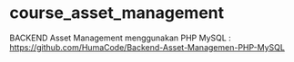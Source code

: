 # course_asset_management

BACKEND Asset Management menggunakan PHP MySQL : https://github.com/HumaCode/Backend-Asset-Managemen-PHP-MySQL
